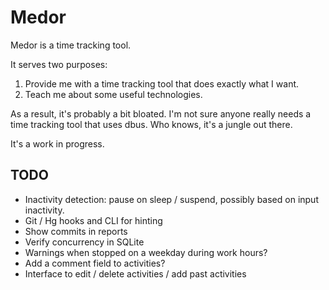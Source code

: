 # Medor
Medor is a time tracking tool.

It serves two purposes:
  1. Provide me with a time tracking tool that does exactly what I want.
  2. Teach me about some useful technologies.

As a result, it's probably a bit bloated. I'm not sure anyone really needs a time tracking tool that uses dbus.
Who knows, it's a jungle out there.

It's a work in progress.

## TODO
* Inactivity detection: pause on sleep / suspend, possibly based on input inactivity.
* Git / Hg hooks and CLI for hinting
* Show commits in reports
* Verify concurrency in SQLite
* Warnings when stopped on a weekday during work hours?
* Add a comment field to activities?
* Interface to edit / delete activities / add past activities

